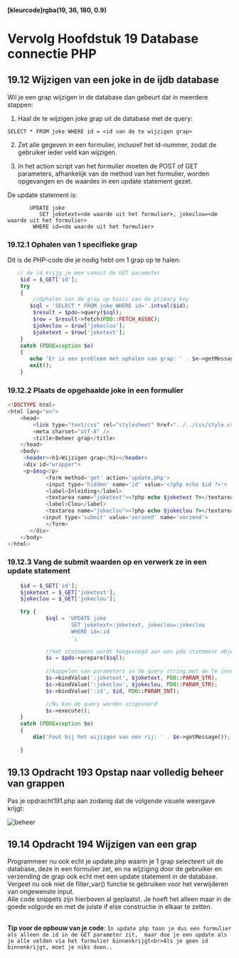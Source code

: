 #### [kleurcode]rgba(19, 36, 180, 0.9)

# Vervolg Hoofdstuk 19 Database connectie PHP

## 19.12 Wijzigen van een joke in de ijdb database

Wil je een grap wijzigen in de database dan gebeurt dat in meerdere stappen:
1. Haal de te wijzigen joke grap uit de database met de query:<br>
~~~mysql
SELECT * FROM joke WHERE id = <id van de te wijzigen grap>
~~~

2. Zet alle gegeven in een formulier, inclusief het id-nummer, zodat de gebruiker ieder veld kan wijzigen.

3. In het action script van het formulier moeten de POST of GET parameters, afhankelijk van de method van het formulier, worden opgevangen
 en de waardes in een update statement gezet.

 De update statement is: 
 ~~~mysql
        UPDATE joke 
		   SET joketext=<de waarde uit het formulier>, jokeclou=<de waarde uit het formulier> 
         WHERE id=<de waarde uit het formulier>
 ~~~
 
 ### 19.12.1 Ophalen van 1 specifieke grap
 
 Dit is de PHP-code die je nodig hebt om 1 grap op te halen:
 
 ~~~php
    // de id krijg je mee vanuit de GET parameter
     $id = $_GET['id'];
     try
     {
         //Ophalen van de grap op basis van de primary key
 	    $sql = 'SELECT * FROM joke WHERE id='.intval($id);
         $result = $pdo->query($sql);
         $row = $result->fetch(PDO::FETCH_ASSOC);
         $jokeclou = $row['jokeclou'];
         $joketext = $row['joketext'];
     }
     catch (PDOException $e)
     {
 	    echo 'Er is een probleem met ophalen van grap: ' . $e->getMessage();
 	    exit();
     }
 
 ~~~
 
 ### 19.12.2 Plaats de opgehaalde joke in een formulier
 
 ~~~php
 <!DOCTYPE html>
 <html lang="en">
     <head>
         <link type="text/css" rel="stylesheet" href="../../css/style.css">
         <meta charset="utf-8" />
         <title>Beheer grap</title>
     </head>
     <body>
      <header><h1>Wijzigen grap</h1></header>
      <div id="wrapper">
      <p>$msg</p>
             <form method='get' action='update.php'>
             <input type='hidden' name='id' value='<?php echo $id ?>'>
             <label>Inleiding</label>
             <textarea name="joketext"><?php echo $joketext ?></textarea>
             <label>Clou</label>
             <textarea name="jokeclou"><?php echo $jokeclou ?></textarea>
 	        <input type='submit' value='verzend' name='verzend'>
             </form>
        </div>
     </body>
 </html>
 
 ~~~
 ### 19.12.3 Vang de submit waarden op en verwerk ze in een update statement
 
~~~php
    $id = $_GET['id'];
    $joketext = $_GET['joketext'];
    $jokeclou = $_GET['jokeclou'];

    try {
		    $sql = 'UPDATE joke 
				    SET joketext=:joketext, jokeclou=:jokeclou 
                    WHERE id=:id
				    ';
			
		    //het statement wordt toegevoegd aan een pdo statement object
		    $s = $pdo->prepare($sql);
		
		    //koppelen van parameters in de query string met de te inserten waardes
		    $s->bindValue(':joketext', $joketext, PDO::PARAM_STR);
		    $s->bindValue(':jokeclou', $jokeclou, PDO::PARAM_STR);
		    $s->bindValue(':id', $id, PDO::PARAM_INT);

		    //Nu kan de query worden uitgevoerd
		    $s->execute();		
    }
    catch (PDOException $e)
    {
	    die('Fout bij het wijzigen van een rij: ' . $e->getMessage());
	
    }
~~~

## 19.13 Opdracht 193 Opstap naar volledig beheer van grappen

Pas je opdracht191.php aan zodanig dat de volgende visuele weergave krijgt:<br>

![beheer](https://github.com/ictacademiekw1c/opdrachten-repository/blob/master/php/p4/images/overzicht.png?raw=true)
  
  
## 19.14 Opdracht 194 Wijzigen van een grap

Programmeer nu ook echt je update.php waarin je 1 grap selecteert uit de database, deze in een formulier zet, en na 
wijziging door de gebruiker en verzending de grap ook echt met een update statement in de database.
<br>Vergeet nu ook niet de filter_var() functie te gebruiken voor het verwijderen van ongewenste input.
<br>Alle code snippets zijn hierboven al geplaatst. Je hoeft het alleen maar in de goede volgorde en met de juiste if else
constructie in elkaar te zetten.

<br>__Tip voor de opbouw van je code__:
``In update php toon je dus een formulier als alleen de id in de GET parameter zit, 
maar doe je een update als je alle velden via het formulier binnenkrijgt<br>Als je geen id binnenkrijgt, moet je niks doen..``